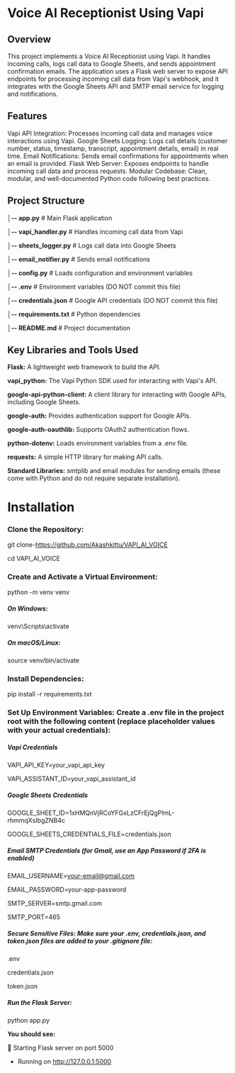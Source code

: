 # Voice AI Receptionist Using Vapi


## Overview
This project implements a Voice AI Receptionist using Vapi. It handles incoming calls, logs call data to Google Sheets, and sends appointment confirmation emails. The application uses a Flask web server to expose API endpoints for processing incoming call data from Vapi's webhook, and it integrates with the Google Sheets API and SMTP email service for logging and notifications.

## Features
Vapi API Integration: Processes incoming call data and manages voice interactions using Vapi.
Google Sheets Logging: Logs call details (customer number, status, timestamp, transcript, appointment details, email) in real time.
Email Notifications: Sends email confirmations for appointments when an email is provided.
Flask Web Server: Exposes endpoints to handle incoming call data and process requests.
Modular Codebase: Clean, modular, and well-documented Python code following best practices.

## Project Structure


**│-- app.py**                     # Main Flask application

**│-- vapi_handler.py**            # Handles incoming call data from Vapi

**│-- sheets_logger.py**           # Logs call data into Google Sheets

**│-- email_notifier.py**          # Sends email notifications

**│-- config.py**                  # Loads configuration and environment variables

**│-- .env**                       # Environment variables (DO NOT commit this file)

**│-- credentials.json**           # Google API credentials (DO NOT commit this file)

**│-- requirements.txt**           # Python dependencies

**│-- README.md**                  # Project documentation

## Key Libraries and Tools Used
**Flask:** A lightweight web framework to build the API.

**vapi_python:** The Vapi Python SDK used for interacting with Vapi's API.

**google-api-python-client:** A client library for interacting with Google APIs, including Google Sheets.

**google-auth:** Provides authentication support for Google APIs.

**google-auth-oauthlib:** Supports OAuth2 authentication flows.

**python-dotenv:** Loads environment variables from a .env file.

**requests:** A simple HTTP library for making API calls.

**Standard Libraries:**
  smtplib and email modules for sending emails (these come with Python and do not require separate installation).

# Installation

### Clone the Repository:

git clone-https://github.com/Akashkittu/VAPI_AI_VOICE

cd VAPI_AI_VOICE

### Create and Activate a Virtual Environment:

python -m venv venv

##### On Windows:

venv\Scripts\activate

##### On macOS/Linux:

source venv/bin/activate

### Install Dependencies:

pip install -r requirements.txt

### Set Up Environment Variables: Create a .env file in the project root with the following content (replace placeholder values with your actual credentials):
  ##### Vapi Credentials
  VAPI_API_KEY=your_vapi_api_key
  
  VAPI_ASSISTANT_ID=your_vapi_assistant_id
  
  ##### Google Sheets Credentials
  GOOGLE_SHEET_ID=1xHMQnVjRCoYFGxLzCFrEjQgPlmL-rhmmqXsIbgZNB4c
  
  GOOGLE_SHEETS_CREDENTIALS_FILE=credentials.json
  
  ##### Email SMTP Credentials (for Gmail, use an App Password if 2FA is enabled)
  EMAIL_USERNAME=your-email@gmail.com
  
  EMAIL_PASSWORD=your-app-password
  
  SMTP_SERVER=smtp.gmail.com
  
  SMTP_PORT=465

  ##### Secure Sensitive Files: Make sure your .env, credentials.json, and token.json files are added to your .gitignore file:
  .env
  
  credentials.json
  
  token.json
  
  ##### Run the Flask Server:
  python app.py
  
  **You should see:**
  
  
  🚀 Starting Flask server on port 5000
  * Running on http://127.0.0.1:5000
